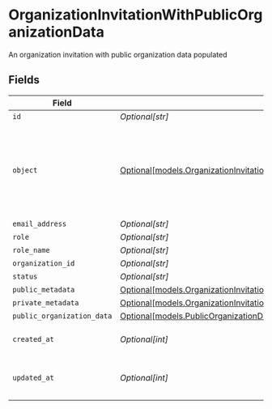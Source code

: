 # OrganizationInvitationWithPublicOrganizationData

An organization invitation with public organization data populated


## Fields

| Field                                                                                                                                                            | Type                                                                                                                                                             | Required                                                                                                                                                         | Description                                                                                                                                                      |
| ---------------------------------------------------------------------------------------------------------------------------------------------------------------- | ---------------------------------------------------------------------------------------------------------------------------------------------------------------- | ---------------------------------------------------------------------------------------------------------------------------------------------------------------- | ---------------------------------------------------------------------------------------------------------------------------------------------------------------- |
| `id`                                                                                                                                                             | *Optional[str]*                                                                                                                                                  | :heavy_minus_sign:                                                                                                                                               | N/A                                                                                                                                                              |
| `object`                                                                                                                                                         | [Optional[models.OrganizationInvitationWithPublicOrganizationDataObject]](../models/organizationinvitationwithpublicorganizationdataobject.md)                   | :heavy_minus_sign:                                                                                                                                               | String representing the object's type. Objects of the same type share the same value.<br/>                                                                       |
| `email_address`                                                                                                                                                  | *Optional[str]*                                                                                                                                                  | :heavy_minus_sign:                                                                                                                                               | N/A                                                                                                                                                              |
| `role`                                                                                                                                                           | *Optional[str]*                                                                                                                                                  | :heavy_minus_sign:                                                                                                                                               | N/A                                                                                                                                                              |
| `role_name`                                                                                                                                                      | *Optional[str]*                                                                                                                                                  | :heavy_minus_sign:                                                                                                                                               | N/A                                                                                                                                                              |
| `organization_id`                                                                                                                                                | *Optional[str]*                                                                                                                                                  | :heavy_minus_sign:                                                                                                                                               | N/A                                                                                                                                                              |
| `status`                                                                                                                                                         | *Optional[str]*                                                                                                                                                  | :heavy_minus_sign:                                                                                                                                               | N/A                                                                                                                                                              |
| `public_metadata`                                                                                                                                                | [Optional[models.OrganizationInvitationWithPublicOrganizationDataPublicMetadata]](../models/organizationinvitationwithpublicorganizationdatapublicmetadata.md)   | :heavy_minus_sign:                                                                                                                                               | N/A                                                                                                                                                              |
| `private_metadata`                                                                                                                                               | [Optional[models.OrganizationInvitationWithPublicOrganizationDataPrivateMetadata]](../models/organizationinvitationwithpublicorganizationdataprivatemetadata.md) | :heavy_minus_sign:                                                                                                                                               | N/A                                                                                                                                                              |
| `public_organization_data`                                                                                                                                       | [Optional[models.PublicOrganizationData]](../models/publicorganizationdata.md)                                                                                   | :heavy_minus_sign:                                                                                                                                               | N/A                                                                                                                                                              |
| `created_at`                                                                                                                                                     | *Optional[int]*                                                                                                                                                  | :heavy_minus_sign:                                                                                                                                               | Unix timestamp of creation.                                                                                                                                      |
| `updated_at`                                                                                                                                                     | *Optional[int]*                                                                                                                                                  | :heavy_minus_sign:                                                                                                                                               | Unix timestamp of last update.                                                                                                                                   |